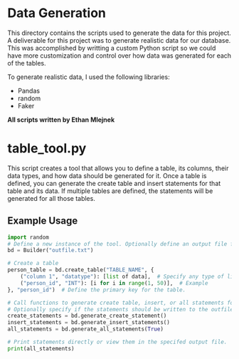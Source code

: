 # Data Generation 
This directory contains the scripts used to generate the data for this project. A deliverable for this project was to generate realistic data for our database. This was accomplished by writting a custom 
Python script so we could have more customization and control over how data was generated for each of the tables. 

To generate realistic data, I used the following libraries: 
* Pandas
* random
* Faker

**All scripts written by Ethan Mlejnek** 

# **table_tool.py** 
This script creates a tool that allows you to define a table, its columns, their data types, and how data should be generated for it. Once a table is defined, you can generate the create table and 
insert statements for that table and its data. If multiple tables are defined, the statements will be generated for all those tables. 

## Example Usage 
```python
import random
# Define a new instance of the tool. Optionally define an output file for the statements. 
bd = Builder("outfile.txt")

# Create a table
person_table = bd.create_table("TABLE_NAME", {
    ("column 1", "datatype"): [list of data],  # Specify any type of list containing data
    ("person_id", "INT"): [i for i in range(1, 50)],  # Example
}, "person_id")  # Define the primary key for the table.

# Call functions to generate create table, insert, or all statements for all defined tables.
# Optionally specify if the statements should be written to the outfile. 
create_statements = bd.generate_create_statement()
insert_statements = bd.generate_insert_statements()
all_statements = bd.generate_all_statements(True)

# Print statements directly or view them in the specifed output file.
print(all_statements) 
```

